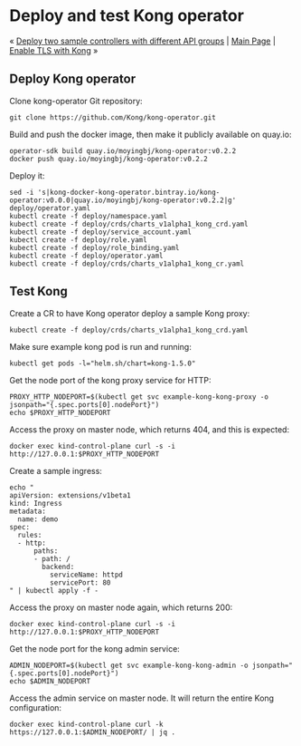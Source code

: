 # Deploy and test Kong operator

« [Deploy two sample controllers with different API groups](05-deploy-sample-controllers.md) | [Main Page](../README.md) | [Enable TLS with Kong](07-enable-tls-with-kong.md) »

## Deploy Kong operator

Clone kong-operator Git repository:
```
git clone https://github.com/Kong/kong-operator.git
```

Build and push the docker image, then make it publicly available on quay.io:
```
operator-sdk build quay.io/moyingbj/kong-operator:v0.2.2
docker push quay.io/moyingbj/kong-operator:v0.2.2
```

Deploy it:
```
sed -i 's|kong-docker-kong-operator.bintray.io/kong-operator:v0.0.0|quay.io/moyingbj/kong-operator:v0.2.2|g' deploy/operator.yaml
kubectl create -f deploy/namespace.yaml
kubectl create -f deploy/crds/charts_v1alpha1_kong_crd.yaml
kubectl create -f deploy/service_account.yaml
kubectl create -f deploy/role.yaml
kubectl create -f deploy/role_binding.yaml
kubectl create -f deploy/operator.yaml
kubectl create -f deploy/crds/charts_v1alpha1_kong_cr.yaml
```

## Test Kong

Create a CR to have Kong operator deploy a sample Kong proxy:
```
kubectl create -f deploy/crds/charts_v1alpha1_kong_crd.yaml
```

Make sure example kong pod is run and running:
```
kubectl get pods -l="helm.sh/chart=kong-1.5.0"
```

Get the node port of the kong proxy service for HTTP:
```
PROXY_HTTP_NODEPORT=$(kubectl get svc example-kong-kong-proxy -o jsonpath="{.spec.ports[0].nodePort}")
echo $PROXY_HTTP_NODEPORT
```

Access the proxy on master node, which returns 404, and this is expected:
```
docker exec kind-control-plane curl -s -i http://127.0.0.1:$PROXY_HTTP_NODEPORT
```

Create a sample ingress:
```
echo "
apiVersion: extensions/v1beta1
kind: Ingress
metadata:
  name: demo
spec:
  rules:
  - http:
      paths:
      - path: /
        backend:
          serviceName: httpd
          servicePort: 80
" | kubectl apply -f -
```

Access the proxy on master node again, which returns 200:
```
docker exec kind-control-plane curl -s -i http://127.0.0.1:$PROXY_HTTP_NODEPORT
```

Get the node port for the kong admin service:
```
ADMIN_NODEPORT=$(kubectl get svc example-kong-kong-admin -o jsonpath="{.spec.ports[0].nodePort}")
echo $ADMIN_NODEPORT
```

Access the admin service on master node. It will return the entire Kong configuration:
```
docker exec kind-control-plane curl -k https://127.0.0.1:$ADMIN_NODEPORT/ | jq .
```
